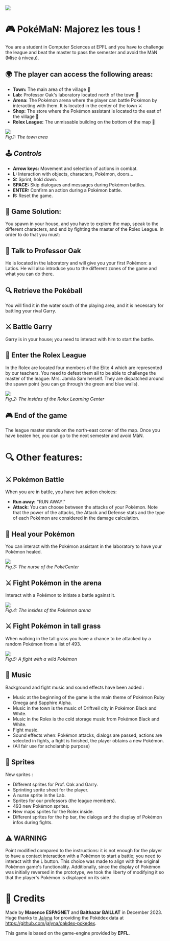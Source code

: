 <img src=".\icmon\title_illustration.png"/>

# 🎮 PokéMaN: Majorez les tous !
You are a student in Computer Sciences at EPFL and you have to challenge the league and beat the master to pass the semester and avoid the MàN (Mise à niveau).

## 🌍 The player can access the following areas:
- **Town:** The main area of the village 🏡
- **Lab:** Professor Oak's laboratory located north of the town 🧪
- **Arena:** The Pokémon arena where the player can battle Pokémon by interacting with them. It is located in the center of the town ⚔️
- **Shop:** The store where the Pokémon assistant is located to the east of the village 🏬
- **Rolex League:** The unmissable building on the bottom of the map 🏰

<img src=".\icmon\src\main\resources\images\backgrounds\town.png"/><br>
_Fig.1: The town area_

## 🕹️ *Controls*
- **Arrow keys:** Movement and selection of actions in combat.
- **L:** Interaction with objects, characters, Pokémon, doors...
- **S:** Sprint, hold down.
- **SPACE:** Skip dialogues and messages during Pokémon battles.
- **ENTER:** Confirm an action during a Pokémon battle.
- **R:** Reset the game.

## 🧩 Game Solution:
You spawn in your house, and you have to explore the map, speak to the different characters, and end by fighting the master of the Rolex League. In order to do that you must:

## 💬 Talk to Professor Oak
He is located in the laboratory and will give you your first Pokémon: a Latios. He will also introduce you to the different zones of the game and what you can do there.

## 🔍 Retrieve the Pokéball
You will find it in the water south of the playing area, and it is necessary for battling your rival Garry.

## ⚔️ Battle Garry
Garry is in your house; you need to interact with him to start the battle.

## 🏰 Enter the Rolex League
In the Rolex are located four members of the Elite 4 which are represented by our teachers. You need to defeat them all to be able to challenge the master of the league: Mrs. Jamila Sam herself. They are dispatched around the spawn point (you can go through the green and blue walls).

<img src=".\icmon\rolex_illustration.png"/><br>
_Fig.2: The insides of the Rolex Learning Center_

## 🎮 End of the game
The league master stands on the north-east corner of the map. Once you have beaten her, you can go to the next semester and avoid MàN.

# 🔍 Other features:

## ⚔️ Pokémon Battle
When you are in battle, you have two action choices:
- **Run away:** "RUN AWAY."
- **Attack:** You can choose between the attacks of your Pokémon. Note that the power of the attacks, the Attack and Defense stats and the type of each Pokémon are considered in the damage calculation.

## 💉 Heal your Pokémon
You can interact with the Pokémon assistant in the laboratory to have your Pokémon healed.

<img src=".\icmon\nurse_illustration.png"/><br>
_Fig.3: The nurse of the PokéCenter_

## ⚔️ Fight Pokémon in the arena
Interact with a Pokémon to initiate a battle against it.

<img src=".\icmon\arena_illustration.png"/><br>
_Fig.4: The insides of the Pokémon arena_

## ⚔️ Fight Pokémon in tall grass
When walking in the tall grass you have a chance to be attacked by a random Pokémon from a list of 493.

<img src=".\icmon\fight_illustration.png"/><br>
_Fig.5: A fight with a wild Pokémon_

## 🎵 Music
Background and fight music and sound effects have been added :
- Music at the beginning of the game is the main theme of Pokémon Ruby Omega and Sapphire Alpha.
- Music in the town is the music of Driftveil city in Pokémon Black and White.
- Music in the Rolex is the cold storage music from Pokémon Black and White.
- Fight music.
- Sound effects when: Pokémon attacks, dialogs are passed, actions are selected in fights, a fight is finished,
  the player obtains a new Pokémon.
- (All fair use for scholarship purpose)

## 🎨 Sprites
New sprites :
- Different sprites for Prof. Oak and Garry.
- Sprinting sprite sheet for the player.
- A nurse sprite in the Lab.
- Sprites for our professors (the league members).
- 493 new Pokémon sprites.
- New maps sprites for the Rolex inside.
- Different sprites for the hp bar, the dialogs and the display of Pokémon infos during fights.

## ⚠️ WARNING
Point modified compared to the instructions: it is not enough for the player to have a contact interaction with a Pokémon
to start a battle; you need to interact with the L button. This choice was made to align with the original Pokémon
game's functionality.
Additionally, since the display of Pokémon was initially reversed in the prototype, we took the liberty of modifying
it so that the player's Pokémon is displayed on its side.

# 📝 Credits
Made by **Maxence ESPAGNET** and **Balthazar BAILLAT** in December 2023.<br>
Huge thanks to [Jalyna](https://github.com/Jalyna) for providing the Pokédex data at https://github.com/jalyna/oakdex-pokedex.

This game is based on the game-engine provided by **EPFL**.
